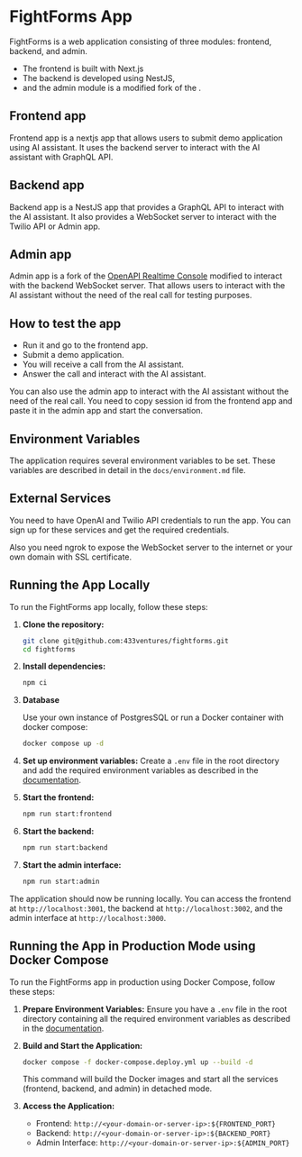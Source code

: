 # FightForms App

FightForms is a web application consisting of three modules: frontend, backend, and admin. 

* The frontend is built with Next.js
* The backend is developed using NestJS, 
* and the admin module is a modified fork of the .

## Frontend app

Frontend app is a nextjs app that allows users to submit demo application using AI assistant. 
It uses the backend server to interact with the AI assistant with GraphQL API.

## Backend app

Backend app is a NestJS app that provides a GraphQL API to interact with the AI assistant. 
It also provides a WebSocket server to interact with the Twilio API or Admin app.

## Admin app

Admin app is a fork of the [OpenAPI Realtime Console](https://github.com/openai/openai-realtime-console) 
modified to interact with the backend WebSocket server.
That allows users to interact with the AI assistant without the need of the real call for testing purposes.

## How to test the app

- Run it and go to the frontend app.
- Submit a demo application.
- You will receive a call from the AI assistant.
- Answer the call and interact with the AI assistant.

You can also use the admin app to interact with the AI assistant without the need of the real call. 
You need to copy session id from the frontend app and paste it in the admin app and start the conversation.

## Environment Variables

The application requires several environment variables to be set. 
These variables are described in detail in the `docs/environment.md` file.


## External Services

   You need to have OpenAI and Twilio API credentials to run the app.
   You can sign up for these services and get the required credentials.

   Also you need ngrok to expose the WebSocket server to the internet or your own domain with SSL certificate.

## Running the App Locally

To run the FightForms app locally, follow these steps:
   
1. **Clone the repository:**
   ```sh
   git clone git@github.com:433ventures/fightforms.git
   cd fightforms
   ```

2. **Install dependencies:**
   ```sh
   npm ci
   ```
3. **Database**

   Use your own instance of PostgresSQL or run a Docker container with docker compose:
   ```sh
   docker compose up -d
   ```

4. **Set up environment variables:**
   Create a `.env` file in the root directory and add the required environment variables as described in the [documentation](docs/environment.md).

   
5. **Start the frontend:**
   ```sh
   npm run start:frontend
   ```

6. **Start the backend:**
   ```sh
   npm run start:backend
   ```

7. **Start the admin interface:**
   ```sh
   npm run start:admin
   ```

The application should now be running locally. You can access the frontend at `http://localhost:3001`, the backend at `http://localhost:3002`, and the admin interface at `http://localhost:3000`.

## Running the App in Production Mode using Docker Compose

To run the FightForms app in production using Docker Compose, follow these steps:

1. **Prepare Environment Variables:**
   Ensure you have a `.env` file in the root directory containing all the required environment variables as described in
   the [documentation](docs/environment.md).


2. **Build and Start the Application:**
   ```sh
   docker compose -f docker-compose.deploy.yml up --build -d
   ```
   This command will build the Docker images and start all the services (frontend, backend, and admin) in detached mode.


3. **Access the Application:**
    - Frontend: `http://<your-domain-or-server-ip>:${FRONTEND_PORT}`
    - Backend: `http://<your-domain-or-server-ip>:${BACKEND_PORT}`
    - Admin Interface: `http://<your-domain-or-server-ip>:${ADMIN_PORT}`